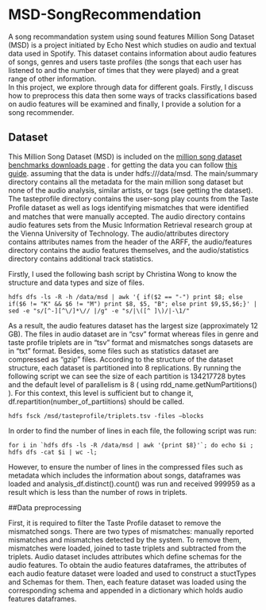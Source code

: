 # MSD-SongRecommendation
A song recommandation system using sound features
Million Song Dataset (MSD) is a project initiated by Echo Nest which studies on audio and textual data used in Spotify. 
This dataset contains information about audio features of songs, genres and users taste profiles (the songs that each user has listened to and the number of times that they were played) and a great range of other information.  
In this project, we explore through data for different goals. Firstly, I discuss how to preprocess this data then some ways of tracks classifications based on audio features will
be examined and finally, I provide a solution for a song recommender.

## Dataset
This Million Song Dataset (MSD) is included on the [million song dataset benchmarks downloads page](http://www.ifs.tuwien.ac.at/mir/msd/download.html) . for getting the data you can follow [this guide](https://labrosa.ee.columbia.edu/millionsong/pages/getting-dataset).
assuming that the data is under hdfs:///data/msd. The main/summary directory contains all the metadata for the main million song dataset but none of the audio analysis, similar artists, or tags (see getting the dataset).
The tasteprofile directory contains the user-song play counts from the Taste Proﬁle dataset as well as logs identifying mismatches that were identiﬁed and matches that were manually accepted.
The audio directory contains audio features sets from the Music Information Retrieval research group at the Vienna University of Technology. The audio/attributes directory contains attributes names from the header of the ARFF, the audio/features directory contains the audio features themselves, and the audio/statistics directory contains additional track statistics.

Firstly, I used the following bash script by Christina Wong to know the structure and data types and size of files.

```hdfs dfs -ls -R -h /data/msd | awk '{ if($2 == "-") print $8; else if($6 != "K" && $6 != "M") print $8, $5, "B"; else print $9,$5,$6;}' | sed -e "s/[^-][^\/]*\// |/g" -e "s/|\([^ ]\)/|-\1/" ```

As a result, the audio features dataset has the largest size (approximately 12 GB). 
The files in audio dataset are in “csv” format whereas files in genre and taste profile triplets are in “tsv” format and mismatches songs datasets are in “txt” format.
Besides, some files such as statistics dataset are compressed as “gzip” files. 
According to the structure of the dataset structure, each dataset is partitioned into 8 replications. By running the following script we can see the size of each partition is 134217728 bytes and the default level of parallelism is 8 ( using rdd_name.getNumPartitions() ).
For this context, this level is sufficient but to change it, df.repartition(number_of_partiitions) should be called. 

```hdfs fsck /msd/tasteprofile/triplets.tsv -files –blocks ```

In order to find the number of lines in each file, the following script was run: 

```for i in `hdfs dfs -ls -R /data/msd | awk '{print $8}'`; do echo $i ; hdfs dfs -cat $i | wc -l; ```

However, to ensure the number of lines in the compressed files such as metadata which includes the information about songs, dataframes was loaded and analysis_df.distinct().count() was run and received 999959 as a result which is less than the number of rows in triplets.


##Data preprocessing

First, it is required to filter the Taste Profile dataset to remove the mismatched songs. There are two types of mismatches: manually reported mismatches and mismatches detected by the system. To remove them, mismatches were loaded, joined to taste triplets and subtracted from the triplets. 
Audio dataset includes attributes which define schemas for the audio features. To obtain the audio features dataframes, the attributes of each audio feature dataset were loaded and used to construct a stuctTypes and Schemas for them. Then, each feature dataset was loaded using the corresponding schema and appended in a dictionary which holds audio features dataframes. 
